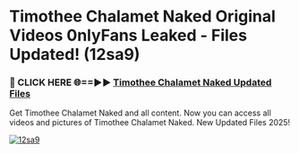# Timothee Chalamet Naked Original Videos 0nlyFans Leaked - Files Updated! (12sa9)

<h3>🔴 CLICK HERE 🌐==►► <a href="https://tinyurl.com/yckcrads" rel="nofollow">Timothee Chalamet Naked Updated Files</a></h3>

Get Timothee Chalamet Naked and all content. Now you can access all videos and pictures of Timothee Chalamet Naked. New Updated Files 2025!

[![12sa9](https://i.imgur.com/hpKpOFt.gif)](https://tinyurl.com/yckcrads)
